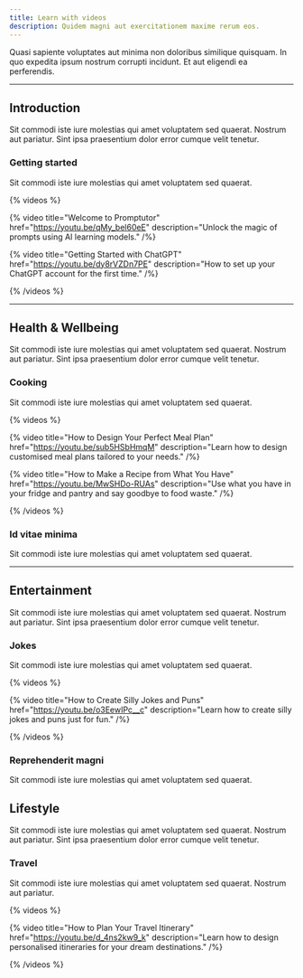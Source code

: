 ```yaml
---
title: Learn with videos
description: Quidem magni aut exercitationem maxime rerum eos.
---
```


Quasi sapiente voluptates aut minima non doloribus similique quisquam. In quo expedita ipsum nostrum corrupti incidunt. Et aut eligendi ea perferendis.

---

## Introduction

Sit commodi iste iure molestias qui amet voluptatem sed quaerat. Nostrum aut pariatur. Sint ipsa praesentium dolor error cumque velit tenetur.

### Getting started

Sit commodi iste iure molestias qui amet voluptatem sed quaerat.

{% videos %}

{% video title="Welcome to Promptutor" href="https://youtu.be/qMy_bel60eE" description="Unlock the magic of prompts using AI learning models." /%}

{% video title="Getting Started with ChatGPT" href="https://youtu.be/dy8rVZDn7PE" description="How to set up your ChatGPT account for the first time." /%}

{% /videos %}

---

## Health & Wellbeing

Sit commodi iste iure molestias qui amet voluptatem sed quaerat. Nostrum aut pariatur. Sint ipsa praesentium dolor error cumque velit tenetur.

### Cooking

Sit commodi iste iure molestias qui amet voluptatem sed quaerat.

{% videos %}

{% video title="How to Design Your Perfect Meal Plan" href="https://youtu.be/sub5HSbHmqM" description="Learn how to design customised meal plans tailored to your needs." /%}

{% video title="How to Make a Recipe from What You Have" href="https://youtu.be/MwSHDo-RUAs" description="Use what you have in your fridge and pantry and say goodbye to food waste." /%}

{% /videos %}

### Id vitae minima

Sit commodi iste iure molestias qui amet voluptatem sed quaerat.

---

## Entertainment

Sit commodi iste iure molestias qui amet voluptatem sed quaerat. Nostrum aut pariatur. Sint ipsa praesentium dolor error cumque velit tenetur.

### Jokes

Sit commodi iste iure molestias qui amet voluptatem sed quaerat.

{% videos %}

{% video title="How to Create Silly Jokes and Puns" href="https://youtu.be/o3EewIPc__c" description="Learn how to create silly jokes and puns just for fun." /%}

{% /videos %}

### Reprehenderit magni

Sit commodi iste iure molestias qui amet voluptatem sed quaerat.

## Lifestyle

Sit commodi iste iure molestias qui amet voluptatem sed quaerat. Nostrum aut pariatur. Sint ipsa praesentium dolor error cumque velit tenetur.

### Travel

Sit commodi iste iure molestias qui amet voluptatem sed quaerat. Nostrum aut pariatur.

{% videos %}

{% video title="How to Plan Your Travel Itinerary" href="https://youtu.be/d_4ns2kw9_k" description="Learn how to design personalised itineraries for your dream destinations." /%}

{% /videos %}

